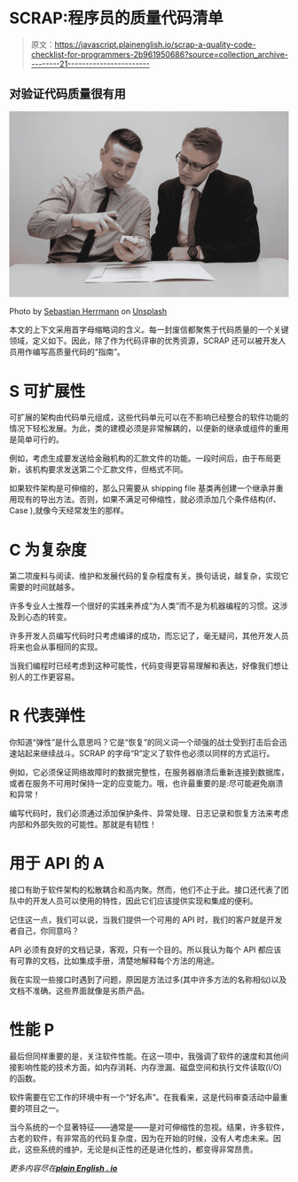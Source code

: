 # SCRAP:程序员的质量代码清单

> 原文：<https://javascript.plainenglish.io/scrap-a-quality-code-checklist-for-programmers-2b961950686?source=collection_archive---------21----------------------->

## 对验证代码质量很有用

![](img/af9dab5cb861ea99947474c5aee71abd.png)

Photo by [Sebastian Herrmann](https://unsplash.com/@officestock?utm_source=medium&utm_medium=referral) on [Unsplash](https://unsplash.com?utm_source=medium&utm_medium=referral)

本文的上下文采用首字母缩略词的含义。每一封废信都聚焦于代码质量的一个关键领域，定义如下。因此，除了作为代码评审的优秀资源，SCRAP 还可以被开发人员用作编写高质量代码的“指南”。

# **S 可扩展性**

可扩展的架构由代码单元组成，这些代码单元可以在不影响已经整合的软件功能的情况下轻松发展。为此，类的建模必须是非常解耦的，以便新的继承或组件的重用是简单可行的。

例如，考虑生成要发送给金融机构的汇款文件的功能。一段时间后，由于布局更新，该机构要求发送第二个汇款文件，但格式不同。

如果软件架构是可伸缩的，那么只需要从 shipping file 基类再创建一个继承并重用现有的导出方法。否则，如果不满足可伸缩性，就必须添加几个条件结构(if、Case ),就像今天经常发生的那样。

# **C 为复杂度**

第二项废料与阅读、维护和发展代码的复杂程度有关。换句话说，越复杂，实现它需要的时间就越多。

许多专业人士推荐一个很好的实践来养成“为人类”而不是为机器编程的习惯。这涉及到心态的转变。

许多开发人员编写代码时只考虑编译的成功，而忘记了，毫无疑问，其他开发人员将来也会从事相同的实现。

当我们编程时已经考虑到这种可能性，代码变得更容易理解和表达，好像我们想让别人的工作更容易。

# **R 代表弹性**

你知道“弹性”是什么意思吗？它是“恢复”的同义词一个顽强的战士受到打击后会迅速站起来继续战斗。SCRAP 的字母“R”定义了软件也必须以同样的方式运行。

例如，它必须保证网络故障时的数据完整性，在服务器崩溃后重新连接到数据库，或者在服务不可用时保持一定的应变能力。哦，也许最重要的是:尽可能避免崩溃和异常！

编写代码时，我们必须通过添加保护条件、异常处理、日志记录和恢复方法来考虑内部和外部失败的可能性。那就是有韧性！

# **用于 API 的 A**

接口有助于软件架构的松散耦合和高内聚。然而，他们不止于此。接口还代表了团队中的开发人员可以使用的特性，因此它们应该提供实现和集成的便利。

记住这一点，我们可以说，当我们提供一个可用的 API 时，我们的客户就是开发者自己，你同意吗？

API 必须有良好的文档记录，客观，只有一个目的。所以我认为每个 API 都应该有可靠的文档，比如集成手册，清楚地解释每个方法的用途。

我在实现一些接口时遇到了问题，原因是方法过多(其中许多方法的名称相似)以及文档不准确。这些界面就像是劣质产品。

# **性能 P**

最后但同样重要的是，关注软件性能。在这一项中，我强调了软件的速度和其他间接影响性能的技术方面，如内存消耗、内存泄漏、磁盘空间和执行文件读取(I/O)的函数。

软件需要在它工作的环境中有一个“好名声”。在我看来，这是代码审查活动中最重要的项目之一。

当今系统的一个显著特征——通常是——是对可伸缩性的忽视。结果，许多软件，古老的软件，有非常高的代码复杂度，因为在开始的时候，没有人考虑未来。因此，这些系统的维护，无论是纠正性的还是进化性的，都变得非常昂贵。

*更多内容尽在*[***plain English . io***](http://plainenglish.io/)